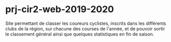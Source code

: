 # prj-cir2-web-2019-2020
Site permettant de classer les coureurs cyclistes, inscrits dans les différents clubs de la région, sur chacune des courses de l'année, et de pouvoir sortir le classement général ainsi que quelques statistiques en fin de saison.
